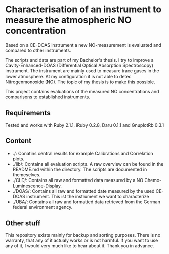# Characterisation of an instrument to measure the atmospheric NO concentration
Based on a CE-DOAS instrument a new NO-measurement is evaluated and compared to other instruments.

The scripts and data are part of my Bachelor's thesis. I try to
improve a Cavity-Enhanced-DOAS (Differential Optical Absorption
Spectroscopy) instrument. The instrument are mainly used to measure
trace gases in the lower atmosphere. At my configuration it is not
able to detec Nitrogenmonoxide (NO). The topic of my thesis is to make
this possible.

This project contains evaluations of the measured NO concentrations
and comparisons to established instruments.

## Requirements

Tested and works with Ruby 2.1.1, iRuby 0.2.8, Daru 0.1.1 and GnuplotRb 0.3.1

## Content

* ./: Conatins central results for example Calibrations and
  Correlation plots.
* ./lib/: Contains all evaluation scripts. A raw overview can be found
  in the README.md within the directory. The scripts are documented
  in themeselves.
* ./CLD/: Contains all raw and formatted data measured by a NO
  Chemo-Luminescence-Display.
* ./DOAS/: Contains all raw and formatted date measured by the
  used CE-DOAS instrument. This ist the instrument we want to
  characterize
* ./UBA/: Contains all raw and formatted data retrieved from the
  German federal environment agency. 

## Other stuff
This repository exists mainly for backup and sorting
purposes. There is no warranty, that any of it actualy works or is not
harmful. If you want to use any of it, I would very much like to hear
about it. Thank you in advance.
